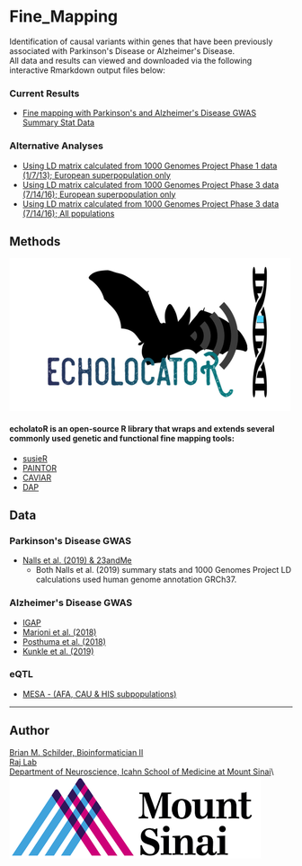 # Fine_Mapping

Identification of causal variants within genes that have been previously associated with Parkinson's Disease or Alzheimer's Disease.\
All data and results can viewed and downloaded via the following interactive Rmarkdown output files below:  

### Current Results
* [Fine mapping with Parkinson's and Alzheimer's Disease GWAS Summary Stat Data](https://rajlabmssm.github.io/Fine_Mapping/Fine_Mapping.html)


### Alternative Analyses
* [Using LD matrix calculated from 1000 Genomes Project Phase 1 data (1/7/13); European superpopulation only](https://rajlabmssm.github.io/Fine_Mapping/Old_scripts/Fine_Mapping_1KGphase1_EUR.html)
* [Using LD matrix calculated from 1000 Genomes Project Phase 3 data (7/14/16); European superpopulation only](https://rajlabmssm.github.io/Fine_Mapping/Old_scripts/Fine_Mapping_1KGphase3_EUR.html)
* [Using LD matrix calculated from 1000 Genomes Project Phase 3 data (7/14/16); All populations](https://rajlabmssm.github.io/Fine_Mapping/Old_scripts/Fine_Mapping_1KGphase3_allPops.html)


## Methods

![Batty](./echolocatoR/images/echo_logo_sm.png)

#### echolatoR is an open-source R library that wraps and extends several commonly used genetic and functional fine mapping tools:
* [susieR](https://github.com/stephenslab/susieR)  
* [PAINTOR](https://github.com/gkichaev/PAINTOR_V3.0)  
* [CAVIAR](http://genetics.cs.ucla.edu/caviar/)  
* [DAP](https://github.com/xqwen/dap)  


## Data

### Parkinson's Disease GWAS

* [Nalls et al. (2019) & 23andMe](https://www.biorxiv.org/content/10.1101/388165v3)
    * Both Nalls et al. (2019) summary stats and 1000 Genomes Project LD calculations used human genome annotation GRCh37.


### Alzheimer's Disease GWAS

* [IGAP](https://www.nature.com/articles/ng.2802)
* [Marioni et al. (2018)](https://www.nature.com/articles/s41398-018-0150-6)
* [Posthuma et al. (2018)](https://www.nature.com/articles/s41588-018-0311-9)
* [Kunkle et al. (2019)](https://www.nature.com/articles/s41588-019-0358-2)

### eQTL

* [MESA - (AFA, CAU & HIS subpopulations)](https://www.nhlbi.nih.gov/science/multi-ethnic-study-atherosclerosis-mesa)


<hr>

## Author

<a href="https://bschilder.github.io/BMSchilder/" target="_blank">Brian M. Schilder, Bioinformatician II</a>\
<a href="https://rajlab.org" target="_blank">Raj Lab</a>\
<a href="https://icahn.mssm.edu/about/departments/neuroscience" target="_blank">Department of Neuroscience, Icahn School of Medicine at Mount Sinai</a>\  
![](./web/images/sinai.png)

